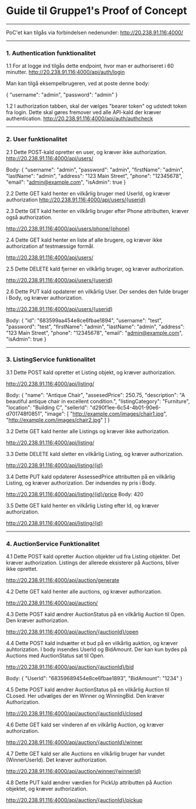 <h1>Guide til Gruppe1's Proof of Concept</h1>

***

PoC'et kan tilgås via forbindelsen nedenunder:
http://20.238.91.116:4000/

***
<h3>1. Authentication funktionalitet</h3>

1.1 For at logge ind tilgås dette endpoint, hvor man er authoriseret i 60 minutter.
http://20.238.91.116:4000/api/auth/login

Man kan tilgå eksempelbrugeren, ved at poste denne body:

{
"username": "admin",
"password": "admin"
}

1.2 I authorization tabben, skal der vælges "bearer token" og udstedt token fra login.
Dette skal gøres fremover ved alle API-kald der kræver authentication.
http://20.238.91.116:4000/api/auth/authcheck

***
<h3>2. User funktionalitet</h3>

2.1 Dette POST-kald opretter en user, og kræver ikke authorization.
http://20.238.91.116:4000/api/users/

Body:
{
"username": "admin",
"password": "admin",
"firstName": "admin",
"lastName": "admin",
"address": "123 Main Street",
"phone": "12345678",
"email": "admin@example.com",
"isAdmin": true
}

2.2 Dette GET kald henter en vilkårlig bruger med UserId, og kræver authorization
http://20.238.91.116:4000/api/users/{userid}

2.3 Dette GET kald henter en vilkårlig bruger efter Phone attributten, kræver også authorization.

http://20.238.91.116:4000/api/users/phone/{phone}

2.4 Dette GET kald henter en liste af alle brugere, og kræver ikke authorization af testmæssige formål.

http://20.238.91.116:4000/api/users/

2.5 Dette DELETE kald fjerner en vilkårlig bruger, og kræver authorization.

http://20.238.91.116:4000/api/users/{userid}

2.6 Dette PUT kald opdaterer en vilkårlig User. Der sendes den fulde bruger i Body, og kræver authorization.

http://20.238.91.116:4000/api/users/{userid}

Body:
{
"id": "683599aa454e8ce6fbae1894",
"username": "test",
"password": "test",
"firstName": "admin",
"lastName": "admin",
"address": "123 Main Street",
"phone": "12345678",
"email": "admin@example.com",
"isAdmin": true
}
***
<h3>3. ListingService funktionalitet</h3>

3.1 Dette POST kald opretter et Listing objekt, og kræver authorization.

http://20.238.91.116:4000/api/listing/

Body:
{
"name": "Antique Chair",
"assesedPrice": 250.75,
"description": "A beautiful antique chair in excellent condition.",
"listingCategory": "Furniture",
"location": "Building C",
"sellerId": "d290f1ee-6c54-4b01-90e6-d701748f0851",
"image": [
"http://example.com/images/chair1.jpg",
"http://example.com/images/chair2.jpg"
]
}

3.2 Dette GET kald henter alle Listings og kræver ikke authorization.

http://20.238.91.116:4000/api/listing/

3.3 Dette DELETE kald sletter en vilkårlig Listing, og kræver authorization.

http://20.238.91.116:4000/api/listing/{id}

3.4 Dette PUT kald opdaterer AssessedPrice attributten på en vilkårlig Listing, og kræver authorization. Der indsendes ny pris i Body.

http://20.238.91.116:4000/api/listing/{id}/price
Body:
420

3.5 Dette GET kald henter en vilkårlig Listing efter Id, og kræver authorization.

http://20.238.91.116:4000/api/listing/{id}


***

<h3>4. AuctionService Funktionalitet</h3>

4.1 Dette POST kald opretter Auction objekter ud fra Listing objekter. Det kræver  authorization.
Listings der allerede eksisterer på Auctions, bliver ikke oprettet.

http://20.238.91.116:4000/api/auction/generate

4.2 Dette GET kald henter alle auctions, og kræver authorization.

http://20.238.91.116:4000/api/auction/

4.3 Dette POST kald ændrer AuctionStatus på en vilkårlig Auction til Open. Den kræver authorization.

http://20.238.91.116:4000/api/auction/{auctionId}/open

4.4 Dette POST kald indsætter et bud på en vilkårlig auktion, og kræver auhtorization. I body insendes UserId og BidAmount. 
Der kan kun bydes på Auctions med AuctionStatus sat til Open.

http://20.238.91.116:4000/api/auction/{auctionId}/bid

Body:
{
"UserId": "68359689454e8ce6fbae1893",
"BidAmount": "1234"
}

4.5 Dette POST kald ændrer AuctionStatus på en vilkårlig Auction til CLosed. Her udvælges der en Winner og WinningBid. Den kræver Authorization.

http://20.238.91.116:4000/api/auction/{auctionId}/closed

4.6 Dette GET kald ser vinderen af en vilkårlig Auction, og kræver authorization.

http://20.238.91.116:4000/api/auction/{auctionId}/winner

4.7 Dette GET kald ser alle Auctions en vilkårlig bruger har vundet (WinnerUserId). Det kræver authorization.

http://20.238.91.116:4000/api/auction/winner/{winnerId}

4.8 Dette PUT kald ændrer værdien for PickUp attributten på Auction objektet, og kræver authorization.

http://20.238.91.116:4000/api/auction/{auctionId}/pickup